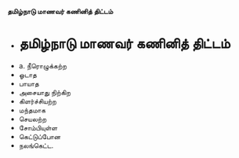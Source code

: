 **தமிழ்நாடு மாணவர் கணினித் திட்டம்**
- # தமிழ்நாடு மாணவர் கணினித் திட்டம்
- a. நீரொழுக்கற்ற
- ஓடாத
- பாயாத
- அசையாது நிற்கிற
- கிளர்ச்சியற்ற
- மந்தமாக
- செயலற்ற
- சோம்பியுள்ள
- கெட்டுப்போன
- நலங்கெட்ட.

